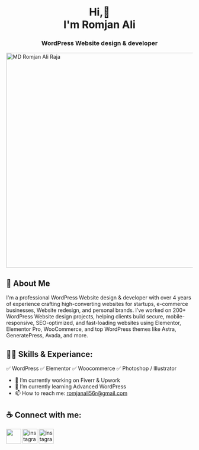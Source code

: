 <h1 align="center">Hi,👋 <br> I'm Romjan Ali 
  
<h3 align="center">WordPress Website design & developer</h3>

<img width="2000" height="580" alt="MD Romjan Ali Raja" src="https://github.com/user-attachments/assets/97e0634d-23fd-421d-9f0a-716a4c9cf170" />

## 🚀 About Me
I'm a professional WordPress Website design & developer with over 4 years of experience crafting high-converting websites for startups, e-commerce businesses, Website redesign, and personal brands. I’ve worked on 200+ WordPress Website design projects, helping clients build secure, mobile-responsive, SEO-optimized, and fast-loading websites using Elementor, Elementor Pro, WooCommerce, and top WordPress themes like Astra, GeneratePress, Avada, and more.

## 👨‍💻 Skills & Experiance: 
✅ WordPress 
✅ Elementor 
✅ Woocommerce 
✅ Photoshop / Illustrator

- 🔭 I’m currently working on Fiverr & Upwork 
- 🌱 I’m currently learning Advanced WordPress 
- 📫 How to reach me: romjanali56r@gmail.com 

## ☕ Connect with me:

[<img
src="https://github.com/user-attachments/assets/321fafc3-604e-423b-ba7a-6051b0e00cda" height='40'>](https://www.facebook.com/romjanaliraja) 
[<img
src='https://github.com/user-attachments/assets/46d28c6e-bd4d-4add-8b20-f880632cc49b' alt='instagram' height='40'>](https://www.instagram.com/rajaali7766vision) 
[<img
src='https://github.com/user-attachments/assets/b0d7f6ad-4747-4e5c-a13b-37e71d6b845f' alt='instagram' height='40'>](https://www.linkedin.com/in/romjanali5756r/) 
